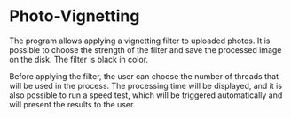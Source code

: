 # Photo-Vignetting
The program allows applying a vignetting filter to uploaded photos. It is possible to choose the strength of the filter and save the processed image on the disk. 
The filter is black in color.

Before applying the filter, the user can choose the number of threads that will be used in the process. 
The processing time will be displayed, and it is also possible to run a speed test, which will be triggered automatically and will present the results to the user.
